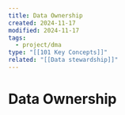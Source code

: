 ```yaml
---
title: Data Ownership
created: 2024-11-17
modified: 2024-11-17
tags:
  - project/dma
type: "[[101 Key Concepts]]"
related: "[[Data stewardship]]"
---
```

# Data Ownership